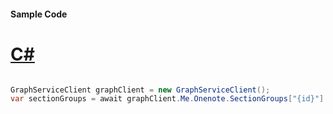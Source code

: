 #### Sample Code
# [C#](#tab/Csharp)

```C#

GraphServiceClient graphClient = new GraphServiceClient();
var sectionGroups = await graphClient.Me.Onenote.SectionGroups["{id}"].SectionGroups.Request().GetAsync();

```